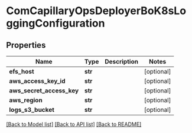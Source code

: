 # ComCapillaryOpsDeployerBoK8sLoggingConfiguration

## Properties
Name | Type | Description | Notes
------------ | ------------- | ------------- | -------------
**efs_host** | **str** |  | [optional] 
**aws_access_key_id** | **str** |  | [optional] 
**aws_secret_access_key** | **str** |  | [optional] 
**aws_region** | **str** |  | [optional] 
**logs_s3_bucket** | **str** |  | [optional] 

[[Back to Model list]](../README.md#documentation-for-models) [[Back to API list]](../README.md#documentation-for-api-endpoints) [[Back to README]](../README.md)

